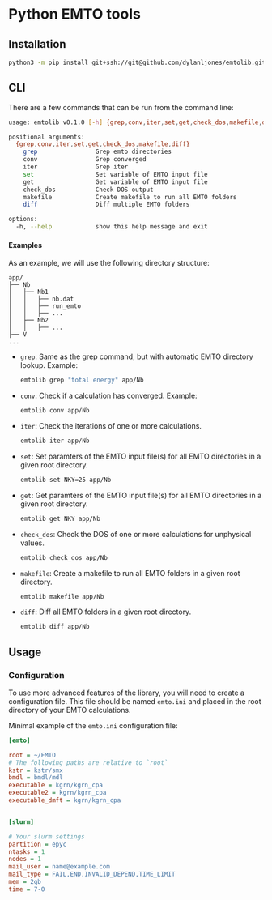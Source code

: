 # Python EMTO tools


## Installation

```bash
python3 -m pip install git+ssh://git@github.com/dylanljones/emtolib.git
```

## CLI

There are a few commands that can be run from the command line:

```bash
usage: emtolib v0.1.0 [-h] {grep,conv,iter,set,get,check_dos,makefile,diff} ...

positional arguments:
  {grep,conv,iter,set,get,check_dos,makefile,diff}
    grep                Grep emto directories
    conv                Grep converged
    iter                Grep iter
    set                 Set variable of EMTO input file
    get                 Get variable of EMTO input file
    check_dos           Check DOS output
    makefile            Create makefile to run all EMTO folders
    diff                Diff multiple EMTO folders

options:
  -h, --help            show this help message and exit
```

#### Examples

As an example, we will use the following directory structure:

```
app/
├── Nb
│   ├── Nb1
│   │   ├── nb.dat
│   │   ├── run_emto
│   │   ├── ...
│   ├── Nb2
│   │   ├── ...
├── V
...
```


- `grep`:
    Same as the grep command, but with automatic EMTO directory lookup. Example:

    ```bash
    emtolib grep "total energy" app/Nb
    ``` 

- `conv`:
    Check if a calculation has converged. Example:

    ```bash
    emtolib conv app/Nb
    ```

- `iter`:
    Check the iterations of one or more calculations.

    ```bash
    emtolib iter app/Nb
    ```

- `set`:
    Set paramters of the EMTO input file(s) for all EMTO directories in a 
    given root directory.
    ```bash
    emtolib set NKY=25 app/Nb
    ```
  
- `get`:
    Get paramters of the EMTO input file(s) for all EMTO directories in a 
    given root directory.
    ```bash
    emtolib get NKY app/Nb
    ```

- `check_dos`:
    Check the DOS of one or more calculations for unphysical values.

    ```bash
    emtolib check_dos app/Nb
    ```

- `makefile`:
    Create a makefile to run all EMTO folders in a given root directory.

    ```bash
    emtolib makefile app/Nb
    ```

- `diff`:
    Diff all EMTO folders in a given root directory.

    ```bash
    emtolib diff app/Nb
    ```

## Usage

### Configuration

To use more advanced features of the library, you will need to create a
configuration file. This file should be named ``emto.ini`` and placed in the
root directory of your EMTO calculations.

Minimal example of the ``emto.ini`` configuration file:

```ini
[emto]

root = ~/EMTO
# The following paths are relative to `root`
kstr = kstr/smx
bmdl = bmdl/mdl
executable = kgrn/kgrn_cpa
executable2 = kgrn/kgrn_cpa
executable_dmft = kgrn/kgrn_cpa


[slurm]

# Your slurm settings
partition = epyc
ntasks = 1
nodes = 1
mail_user = name@example.com
mail_type = FAIL,END,INVALID_DEPEND,TIME_LIMIT
mem = 2gb
time = 7-0
```
